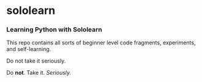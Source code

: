 # sololearn
### Learning Python with Sololearn

This repo contains all sorts of beginner level code fragments, experiments, and self-learning.

Do not take it seriously.

Do **not**. Take it. *Seriously.*
